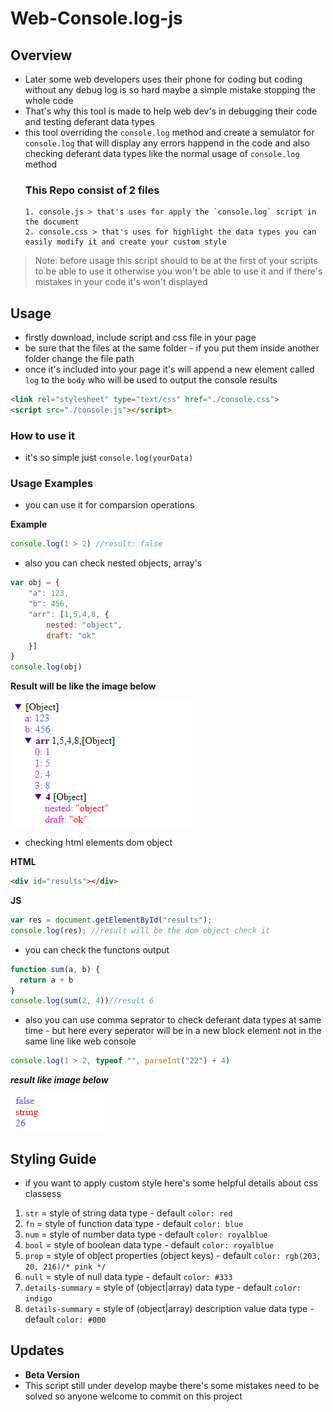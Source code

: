 # Web-Console.log-js
## Overview
- Later some web developers uses their phone for coding but coding without any debug log is so hard maybe a simple mistake stopping the whole code
- That's why this tool is made to help web dev's in debugging their code and testing deferant data types
-  this tool overriding the `console.log` method and create a semulator for `console.log`  that will display any errors happend in the code and also checking deferant data types like the normal usage of `console.log` method 
    ### This Repo consist of 2 files
       1. console.js > that's uses for apply the `console.log` script in the document
       2. console.css > that's uses for highlight the data types you can easily modify it and create your custom style
> Note: before usage this script should to be at the first of your scripts to be able to use it otherwise you won't be able to use it and if there's mistakes in your code it's won't displayed
## Usage
- firstly download, include script and css file in your page
- be sure that the files at the same folder - if you put them inside another folder change the file path
- once it's included into your page it's will append a new element called `log` to the `body` who will be used to output the console results
```html
<link rel="stylesheet" type="text/css" href="./console.css">
<script src="./console.js"></script>
```
### How to use it
- it's so simple just `console.log(yourData)`
### Usage Examples
- you can use it for comparsion operations

__Example__
```js
console.log(1 > 2) //result: false
```
- also you can check nested objects, array's 
```js
var obj = {
    "a": 123,
    "b": 456,
    "arr": [1,5,4,8, {
        nested: "object",
        draft: "ok"
    }]
}
console.log(obj)
```
__Result will be like the image below__

![](https://github.com/mahmoud01x/Web-Console.log-js/blob/main/obj.PNG)

- checking html elements dom object

__HTML__
```html
<div id="results"></div>
```
__JS__
```js
var res = document.getElementById("results");
console.log(res); //result will be the dom object check it
```
- you can check the functons output
```js
function sum(a, b) {
  return a + b
}
console.log(sum(2, 4))//result 6
```
- also you can use comma seprator to check deferant data types at same time - but here every seperator will be in a new block element not in the same line like web console
```js
console.log(1 > 2, typeof "", parseInt("22") + 4)
```

___result like image below___

![](https://github.com/mahmoud01x/Web-Console.log-js/blob/main/res.PNG)

## Styling Guide 
- if you want to apply custom style here's some helpful details about css classess
1. `str` = style of string data type - default `color: red`
2. `fn` = style of function data type - default `color: blue` 
3. `num` = style of number data type - default `color: royalblue` 
4. `bool` = style of boolean data type - default `color: royalblue`
5. `prop` = style of object properties (object keys) - default `color: rgb(203, 20, 216)/* pink */`
6. `null` = style of null data type - default `color: #333`
7. `details-summary` = style of (object|array) data type - default `color: indigo`
8. `details-summary` = style of (object|array) description value data type - default `color: #000`

## Updates
- __Beta Version__
- This script still under develop maybe there's some mistakes need to be solved so anyone welcome to commit on this project


